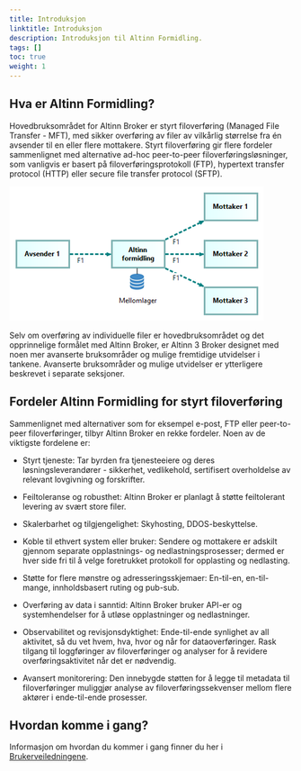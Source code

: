 ```yaml
---
title: Introduksjon
linktitle: Introduksjon
description: Introduksjon til Altinn Formidling.
tags: []
toc: true
weight: 1
---
```


## Hva er Altinn Formidling?


Hovedbruksområdet for Altinn Broker er styrt filoverføring (Managed File Transfer - MFT), 
med sikker overføring av filer av vilkårlig størrelse 
fra én avsender til en eller flere mottakere. 
Styrt filoverføring gir flere fordeler sammenlignet med alternative 
ad-hoc peer-to-peer filoverføringsløsninger, 
som vanligvis er basert på filoverføringsprotokoll (FTP), 
hypertext transfer protocol (HTTP) eller secure file transfer protocol (SFTP).


![Hovedbruksområdet til Altinn Broker illustrert](./broker-pattern-1-n.nb.png "Hovedbruksområdet til  Altinn Broker illustrert: Fil F1 formidles fra en avsender til en eller flere mottakere via mellomlagring i Altinn Formidling (Broker).")

Selv om overføring av individuelle filer er hovedbruksområdet 
og det opprinnelige formålet med Altinn Broker, 
er Altinn 3 Broker designet med noen mer avanserte bruksområder 
og mulige fremtidige utvidelser i tankene. 
Avanserte bruksområder og mulige utvidelser er ytterligere beskrevet i separate seksjoner.


## Fordeler Altinn Formidling for styrt filoverføring

Sammenlignet med alternativer som for eksempel e-post, FTP eller peer-to-peer filoverføringer, 
tilbyr Altinn Broker en rekke fordeler. 
Noen av de viktigste fordelene er:

- Styrt tjeneste: Tar byrden fra tjenesteeiere og deres løsningsleverandører - sikkerhet, vedlikehold, sertifisert overholdelse av relevant lovgivning og forskrifter.

- Feiltoleranse og robusthet: Altinn Broker er planlagt å støtte feiltolerant levering av svært store filer.

- Skalerbarhet og tilgjengelighet: Skyhosting, DDOS-beskyttelse.

- Koble til ethvert system eller bruker: Sendere og mottakere er adskilt gjennom separate opplastnings- og nedlastningsprosesser; dermed er hver side fri til å velge foretrukket protokoll for opplasting og nedlasting.

- Støtte for flere mønstre og adresseringsskjemaer: En-til-en, en-til-mange, innholdsbasert ruting og pub-sub.

- Overføring av data i sanntid: Altinn Broker bruker API-er og systemhendelser for å utløse opplastninger og nedlastninger.

- Observabilitet og revisjonsdyktighet: Ende-til-ende synlighet av all aktivitet, så du vet hvem, hva, hvor og når for dataoverføringer. Rask tilgang til loggføringer av filoverføringer og analyser for å revidere overføringsaktivitet når det er nødvendig.

- Avansert monitorering: Den innebygde støtten for å legge til metadata til filoverføringer muliggjør analyse av filoverføringssekvenser mellom flere aktører i ende-til-ende prosesser.

## Hvordan komme i gang?

Informasjon om hvordan du kommer i gang finner du her i [Brukerveiledningene](../user-guides/).
